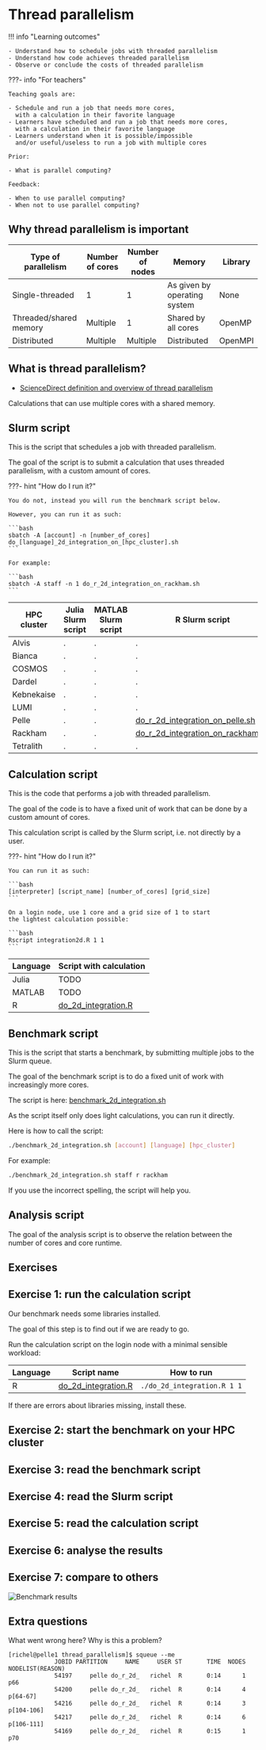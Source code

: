 # Thread parallelism


!!! info "Learning outcomes"

    - Understand how to schedule jobs with threaded parallelism
    - Understand how code achieves threaded parallelism
    - Observe or conclude the costs of threaded parallelism

???- info "For teachers"

    Teaching goals are:

    - Schedule and run a job that needs more cores,
      with a calculation in their favorite language
    - Learners have scheduled and run a job that needs more cores,
      with a calculation in their favorite language
    - Learners understand when it is possible/impossible
      and/or useful/useless to run a job with multiple cores

    Prior:

    - What is parallel computing?

    Feedback:

    - When to use parallel computing?
    - When not to use parallel computing?

## Why thread parallelism is important

<!-- markdownlint-disable MD013 --><!-- Tables cannot be split up over lines, hence will break 80 characters per line -->

Type of parallelism   |Number of cores|Number of nodes|Memory                      |Library
----------------------|---------------|---------------|----------------------------|-------
Single-threaded       |1              |1              |As given by operating system|None
Threaded/shared memory|Multiple       |1              |Shared by all cores         |OpenMP
Distributed           |Multiple       |Multiple       |Distributed                 |OpenMPI

<!-- markdownlint-enable MD013 -->

## What is thread parallelism?

- [ScienceDirect definition and overview of thread parallelism](https://www.sciencedirect.com/topics/computer-science/thread-parallelism)

Calculations that can use multiple
cores with a shared memory.

## Slurm script

This is the script that schedules a job with threaded parallelism.

The goal of the script is to
submit a calculation that uses threaded parallelism,
with a custom amount of cores.

???- hint "How do I run it?"

    You do not, instead you will run the benchmark script below.

    However, you can run it as such:

    ```bash
    sbatch -A [account] -n [number_of_cores] do_[language]_2d_integration_on_[hpc_cluster].sh
    ```

    For example:

    ```bash
    sbatch -A staff -n 1 do_r_2d_integration_on_rackham.sh
    ```

<!-- markdownlint-disable MD013 --><!-- Tables cannot be split up over lines, hence will break 80 characters per line -->

HPC cluster|Julia Slurm script                                  |MATLAB Slurm script                                 |R Slurm script
-----------|----------------------------------------------------|----------------------------------------------------|----------------------------------------------------
Alvis      |.                                                   |.                                                   |.
Bianca     |.                                                   |.                                                   |.
COSMOS     |.                                                   |.                                                   |.
Dardel     |.                                                   |.                                                   |.
Kebnekaise |.                                                   |.                                                   |.
LUMI       |.                                                   |.                                                   |.
Pelle      |.                                                   |.                                                   |[do_r_2d_integration_on_pelle.sh](do_r_2d_integration_on_pelle.sh)
Rackham    |.                                                   |.                                                   |[do_r_2d_integration_on_rackham.sh](do_r_2d_integration_on_rackham.sh)
Tetralith  |.                                                   |.                                                   |.

<!-- markdownlint-enable MD013 -->

## Calculation script

This is the code that performs a job with threaded parallelism.

The goal of the code is to have a fixed unit of work that
can be done by a custom amount of cores.

This calculation script is called by the Slurm script,
i.e. not directly by a user.

???- hint "How do I run it?"

    You can run it as such:

    ```bash
    [interpreter] [script_name] [number_of_cores] [grid_size]
    ```

    On a login node, use 1 core and a grid size of 1 to start
    the lightest calculation possible:

    ```bash
    Rscript integration2d.R 1 1
    ```

Language|Script with calculation
--------|------------------------------------------
Julia   |TODO
MATLAB  |TODO
R       |[do_2d_integration.R](do_2d_integration.R)

## Benchmark script

This is the script that starts a benchmark,
by submitting multiple jobs to the Slurm queue.

The goal of the benchmark script is to
do a fixed unit of work
with increasingly more cores.

The script is here: [benchmark_2d_integration.sh](benchmark_2d_integration.sh)

As the script itself only does light calculations,
you can run it directly.

Here is how to call the script:

```bash
./benchmark_2d_integration.sh [account] [language] [hpc_cluster]
```

For example:

```bash
./benchmark_2d_integration.sh staff r rackham
```

If you use the incorrect spelling, the script will help you.

## Analysis script

The goal of the analysis script is to
observe the relation between
the number of cores and core runtime.

## Exercises

## Exercise 1: run the calculation script

Our benchmark needs some libraries installed.

The goal of this step is to find out if we are ready to go.

Run the calculation script on the login node with a minimal sensible workload:

Language|Script name                               |How to run
--------|------------------------------------------|---------------------------
R       |[do_2d_integration.R](do_2d_integration.R)|`./do_2d_integration.R 1 1`

If there are errors about libraries missing, install these.

## Exercise 2: start the benchmark on your HPC cluster

## Exercise 3: read the benchmark script



## Exercise 4: read the Slurm script

## Exercise 5: read the calculation script

## Exercise 6: analyse the results

## Exercise 7: compare to others

![Benchmark results](benchmark_results.png)



## Extra questions

What went wrong here? Why is this a problem?

```console
[richel@pelle1 thread_parallelism]$ squeue --me
             JOBID PARTITION     NAME     USER ST       TIME  NODES NODELIST(REASON)
             54197     pelle do_r_2d_   richel  R       0:14      1 p66
             54200     pelle do_r_2d_   richel  R       0:14      4 p[64-67]
             54216     pelle do_r_2d_   richel  R       0:14      3 p[104-106]
             54217     pelle do_r_2d_   richel  R       0:14      6 p[106-111]
             54169     pelle do_r_2d_   richel  R       0:15      1 p70
```

<!-- markdownlint-disable -->

<!-- old stuff below 

.. questions::

   - What is parallel programming?
   - Why do we need it?
   - When can I use it?

.. objectives::

   - Learn basic concepts in parallel programming
   - Gain knowledge on the tools for parallel programming in different languages
   - Get familiar with the tools to monitor the usage of resources

What is parallel programming?
-----------------------------

There is no "free lunch" when trying to use features (computing/memory resources) in
modern architectures. If you want your code to be aware of those features, you will
need to either add them explicitly (by coding them yourself) or implicitly (by using
libraries that were coded by others).

In your local machine, you may have some number of cores available and some memory
attached to them which can be exploited by using a parallel program. There can be
some limited resources for running your data-production simulations as you may use
your local machine for other purposes such as writing a manuscript, making a presentation,
etc. One alternative to your local machine can be a High Performance Computing (HPC)
cluster another could be a cloud service. A common layout for the resources in an
HPC cluster is a shown in the figure below.

.. figure:: ../../img/workflow-hpc.png
   :width: 550
   :align: center

   High Performance Computing (HPC) cluster.

Although a serial application can run in such a cluster, it would not gain much of the
HPC resources. If fact, one can underuse the cluster if one allocates more resources than
what the simulation requires.

.. figure:: ../../img/laundry-machines.svg
   :width: 200
   :align: center

   Under-using a cluster.

.. warning::

   - Check if the resources that you allocated are being used properly.
   - Monitor the usage of hardware resources with tools offered at your HPC center, for instance
     `job-usage at HPC2N <https://hpc2n.github.io/intro-course/software/#best__practices>`_.
   - Here there are some examples (of many) of what you will need to pay attention when porting
     a parallel code from your laptop (or another HPC center) to our clusters:

   .. tabs::

      .. tab:: HPC2N

         We have a tool to monitor the usage of resources called:
         `job-usage at HPC2N <https://hpc2n.github.io/intro-course/software/#best__practices>`_.

      .. tab:: UPPMAX

         If you are in a interactive node session the ``top`` command will give you information
         of the resources usage.

Common parallel programming paradigms
-------------------------------------

Now the question is how to take advantage of modern architectures which consist of many-cores,
interconnected through networks, and that have different types of memory available?
Python, Julia, Matlab, and R languages have different tools and libraries that can help you
to get more from your local machine or HPC cluster resources.

Threaded programming
''''''''''''''''''''

To take advantage of the shared memory of the cores, **threaded** mechanisms can be used.
Low-level programming languages, such as Fortran/C/C++, use OpenMP as the standard
application programming interface (API) to parallelize programs by using a threaded mechanism.
Here, all threads have access to the same data and can do computations simultaneously.
From this  we infer that without doing any modification to our code
we can get the benefits from parallel computing by turning-on/off external libraries,
by setting environment variables such as ``OMP_NUM_THREADS``.

Higher-level languages have their own mechanisms to generate threads and this can be
confusing especially if the code is using external libraries, linear algebra for instance
(LAPACK, BLAS, ...). These libraries have their own threads (OpenMP for example) and
the code you are writing (R, Julia, Python, or Matlab) can also have some internal threded mechanism.

.. warning::

   - Check if the libraries/packages that you are using have a threaded mechanism.
   - Monitor the usage of hardware resources with tools offered at your HPC center, for instance
     `job-usage at HPC2N <https://hpc2n.github.io/intro-course/software/#best__practices>`_.
   - Here there are some examples (of many) of what you will need to pay attention when porting
     a parallel code from your laptop (or another HPC center) to our clusters:

   .. tabs::

      .. tab:: Julia

         For some linear algebra operations Julia supports threads (set with the ``OMP_NUM_THREADS`` variable).
         If your code contains calls to these operations in a loop that is already parallelized by *n* processes,
         and you allocate *n* cores for this job, this job will exceed the allocated resources unless the
         number of threads is explicitly set to 1. Notice that Julia also has its own threaded mechanism.

      .. tab:: R

         Creating a cluster with *n* cores (makeCluster) and start traing a ML model with flags such as
         ``allowParallel`` set to ``TRUE`` or ``num.threads`` set to a value such as the total number of requested
         cores is exceeded.

      .. tab:: Matlab

         Using a **CPLEX** solver inside a ``parfor`` loop: These solvers work in a *opportunistic* manner meaning that
         they will try to use all the resources available in the machine. If you request *n* cores for ``parfor`` in
         your batch job, these cores will be used by the solver. Theoretically, you will be using *nxn* cores although
         only *n* were requested. One way to solve this issue is by setting the number of threads
         ``cplex.Param.threads.Cur`` to 1.

A common issue with shared memory programming is *data racing* which happens when
different threads write on the same memory address.

.. admonition:: Language-specific nuances for threaded programming
   :class: dropdown

   .. tabs::

      .. tab:: Julia

         The mechanism here is called `Julia threads` which is performant and can be activated by
         executing a script as follows ``julia --threads X script.jl``, where *X* is the number of
         threads. Code modifications are required to support the threads.

      .. tab:: R

         R doesn't have a threaded mechanism as the other languages discussed in this course. Some
         functions provided by certain packages (parallel, doParallel, etc.), for instance, *foreach*,
         offer parallel features but memory is not shared across the workers. This could lead to
         `data replication <https://hpc2n.github.io/intro-course/software/#recommendations>`_.

      .. tab:: Matlab

         Starting from version 2020a, Matlab offers the `ThreadPool <https://se.mathworks.com/help/parallel-computing/parallel.threadpool.html>`_
         functionality that can leverage the power of threads sharing a common memory. This could
         potentially lead to a faster code compared to other schemes (Distributed discussed below)
         but notice that the code is not expected to support multi-node simulations.

Distributed programming
'''''''''''''''''''''''

Although threaded programming is convenient because one can achieve considerable initial speedups
with little code modifications, this approach does not scale for more than hundreds of
cores. Scalability can be achieved with distributed programming. Here, there is not
a common shared memory but the individual `processes` (notice the different terminology
with `threads` in shared memory) have their own memory space. Then, if a process requires
data from or should transfer data to another process, it can do that by using `send` and
`receive` to transfer messages. A standard API for distributed computing is the Message
Passing Interface (MPI). In general, MPI requires refactoring of your code.

.. admonition:: Language-specific nuances for distributed programming
   :class: dropdown

   .. tabs::

      .. tab:: Julia

         The mechanism here is called `Julia processes` which  can be activated by executing a script as follows
         ``julia -p X script.jl``, where *X* is the number of processes. Code modifications are required to support the
         workers. Julia also supports MPI through the package ``MPI.jl``.

      .. tab:: R

         R doesn't have a multiprocessing mechanism as the other languages discussed in this course. Some
         functions provided by certain packages (parallel, doParallel, etc.), for instance, *foreach*,
         offer parallel features. The processes generated by these functions have their own workspace which
         could lead to `data replication <https://hpc2n.github.io/intro-course/software/#recommendations>`_.
         MPI is supported in R through the ``Rmpi`` package.

      .. tab:: Matlab

         In Matlab one can use the ``parpool('my-cluster',X)`` where *X* is the number of workers.  The total number of processes spawned will always be *X+1* where the extra process handles the overhead for the rest. See the
         `documentation for parpool <https://se.mathworks.com/help/parallel-computing/parpool.html>`_ from MatWorks.
         Matlab doesn't support MPI function calls in Matlab code, it could be used indirectly through
         `mex <https://se.mathworks.com/help/matlab/ref/mex.html>`_ functions though.

Big data
''''''''

Sometimes the workflow you are targeting doesn't require extensive computations but mainly dealing with
big pieces of data. An example can be, reading a column-structured file and doing some transformation per-column.
Fortunately, all languages covered in this course have already several tools to deal with big data.
We list some of these tools in what follows but notice that other tools doing similar jobs can be
available for each language.

.. admonition:: Language-specific tools for big data
   :class: dropdown

   .. tabs::

      .. tab:: Julia

         **Dagger**

         According to the developers of this framework, `Dagger <https://juliaparallel.org/Dagger.jl/dev/>`_
         is heavily inspired on Dask. It support distributed arrays so that they could fit the memory and
         also the possibility of parallelizing the computations on these arrays.

      .. tab:: R

         `Arrow <https://arrow.apache.org/docs/r/index.html>`_ (previously *disk.frame*) can deal with
         big arrays. Other tools include `data.table <https://cran.r-project.org/web/packages/data.table/vignettes/datatable-intro.html>`_
         and `bigmemory <https://cran.r-project.org/web/packages/bigmemory/index.html>`_.

      .. tab:: Matlab

         In Matlab `Tall Arrays <https://se.mathworks.com/help/matlab/tall-arrays.html>`_ and
         `Distributed Arrays <https://se.mathworks.com/help/parallel-computing/distributed-arrays.html>`_
         will assist you when dealing with large arrays.

-------------------

.. demo::
   :class: dropdown

   The idea is to parallelize a simple *for loop* (language-agnostic):

   .. code-block:: sh

      for i start at 1 end at 4
         wait 1 second
      end the for loop

   The waiting step is used to simulate a task without writing too much code. In this way,
   one can realize how faster the loop can be executed when threads are added:

   .. figure:: ../../img/parallel-loop.png
      :width: 200
      :align: center

   .. tabs::

      .. tab:: Julia

         In the following example ``sleep-threads.jl`` the `sleep()` function is called `n` times
         first in serial mode and then by using `n` threads. The *BenchmarkTools* package
         help us to time the code (as this package is not in the base Julia installation you will need
         to install it).

         .. code-block:: julia

            using BenchmarkTools
            using .Threads

            n = 4   # number of iterations

            function sleep_serial(n)   #Serial version
                for i in 1:n
                    sleep(1)
                end
            end

            @btime sleep_serial(n) evals=1 samples=1

            function sleep_threaded(n) #Parallel version
                @threads for i = 1:n
                    sleep(1)
                end
            end

            @btime sleep_threaded(n) evals=1 samples=1

         First load the Julia module ``ml Julia/1.8.5-linux-x86_64`` and then run the script
         with the command  ``srun -A "your-project" -n 1 -c 4 -t 00:05:00 julia --threads 4 sleep-threads.jl``
         to use 4 Julia threads.

         We can also use the *Distributed* package that allows the scaling of simulations beyond
         a single node (call the script ``sleep-distributed.jl``):

         .. code-block:: julia

            using BenchmarkTools
            using Distributed

            n = 4   # number of iterations

            function sleep_parallel(n)
               @sync @distributed for i in 1:n
                    sleep(1)
                end
            end

            @btime sleep_parallel(n) evals=1 samples=1

         Run the script with the command  ``srun -A "your-project" -n 1 -c 4 -t 00:05:00 julia -p 4 sleep-distributed.jl``
         to use 4 Julia processes.

      .. tab:: R

         In the following example ``sleep.R`` the `Sys.sleep()` function is called `n` times
         first in serial mode and then by using `n` processes. Start by loading the
         modules ``ml GCC/12.2.0  OpenMPI/4.1.4 R/4.2.2``

         .. code-block:: r

            library(doParallel)

            # number of iterations = number of processes
            n <- 4

            sleep_serial <- function(n) {
              for (i in 1:n) {
                  Sys.sleep(1)
              }
            }

            serial_time <- system.time(   sleep_serial(n)   )[3]
            serial_time

            sleep_parallel <- function(n) {
              r <- foreach(i=1:n) %dopar% Sys.sleep(1)
            }

            cl <- makeCluster(n)
            registerDoParallel(cl)
            parallel_time <- system.time(    sleep_parallel(n)   )[3]
            stopCluster(cl)
            parallel_time

         Run the script with the command  ``srun -A "your-project" -n 1 -c 4 -t 00:05:00 Rscript --no-save --no-restore sleep.R``.

      .. tab:: Matlab

         In Matlab one can use the function `pause()` to wait for some number of secods.
         The Matlab module we tested can be loaded as ``ml MATLAB/2023a.Update4``.

         .. code-block:: matlab

            % Get a handler for the cluster
            c=parcluster('kebnekaise');

            n = 4;  % Number of iterations

            % Run the job with 1 worker and submit the job to the batch queue
            j = c.batch(@sleep_serial, 1, {4}, 'pool', 1);
            % Wait till the job has finished
            j.wait;
            % Fetch the result after the job has finished
            t = j.fetchOutputs{:};
            fprintf('Time taken for serial version: %.2f seconds\n', t);

            % Run the job with 4 worker and submit the job to the batch queue
            j = c.batch(@sleep_parallel, 1, {4}, 'pool', 4);
            % Wait till the job has finished
            j.wait;
            % Fetch the result after the job has finished
            t = j.fetchOutputs{:};
            fprintf('Time taken for parallel version: %.2f seconds\n', t);

            % Serial version
            function t_serial = sleep_serial(n)
            % Start timming
            tic;
               for i = 1:n
                  pause(1);
               end
            t_serial = toc;  % stop timing
            end

            % Parallel version
            function t_parallel = sleep_parallel(n)
            % Start timing
            tic;
               parfor i = 1:n
                  pause(1);
               end
            t_parallel = toc; % stop timing
            end

         You can run this code directly in the Matlab GUI.

-------------------

Exercises
---------

.. challenge:: Running a parallel code efficiently
   :class: dropdown

   In this exercise we will run a parallelized code that performs a 2D integration:

      .. math::
          \int^{\pi}_{0}\int^{\pi}_{0}\sin(x+y)dxdy = 0

   One way to perform the integration is by creating a grid in the ``x`` and ``y`` directions.
   More specifically, one divides the integration range in both directions into ``n`` bins.

   .. tabs::

      .. tab:: Julia

            Here is a parallel code using the ``Distributed`` package in Julia (call it
            ``integration2d_distributed.jl``):

            .. admonition:: integration2d_distributed.jl
               :class: dropdown

               .. code-block:: julia

                   using Distributed
                   using SharedArrays
                   using LinearAlgebra
                   using Printf
                   using Dates

                   # Add worker processes (replace with actual number of cores you want to use)
                   nworkers = *FIXME*
                   addprocs(nworkers)

                   # Grid size
                   n = 20000
                   # Number of processes
                   numprocesses = nworkers
                   # Shared array to store partial sums for each process
                   partial_integrals = SharedVector{Float64}(numprocesses)

                   # Function for 2D integration using multiprocessing
                   # the decorator @everywher instruct Julia to transfer this function to all workers
                   @everywhere function integration2d_multiprocessing(n, numprocesses, processindex, partial_integrals)
                       # Interval size (same for X and Y)
                       h = π / n
                       # Cumulative variable
                       mysum = 0.0
                       # Workload for each process
                       workload = div(n, numprocesses)

                       # Define the range of work for each process according to index
                       begin_index = workload * (processindex - 1) + 1
                       end_index = workload * processindex

                       # Regular integration in the X axis
                       for i in begin_index:end_index
                           x = h * (i - 0.5)
                           # Regular integration in the Y axis
                           for j in 1:n
                               y = h * (j - 0.5)
                               mysum += sin(x + y)
                           end
                       end

                       # Store the result in the shared array
                       partial_integrals[processindex] = h^2 * mysum
                   end

                   # function for main
                   function main()
                       # Start the timer
                       starttime = now()

                       # Distribute tasks to processes
                       @sync for i in 1:numprocesses
                           @spawnat i integration2d_multiprocessing(n, numprocesses, i, partial_integrals)
                       end

                       # Calculate the total integral by summing over partial integrals
                       integral = sum(partial_integrals)

                       # end timing
                       endtime = now()

                       # Output results
                       println("Integral value is $(integral), Error is $(abs(integral - 0.0))")
                       println("Time spent: $(Dates.value(endtime - starttime) / 1000) sec")
                   end

                   # Run the main function
                   main()

            Run the code with the following batch script.

            .. admonition:: job.sh
               :class: dropdown

               .. tabs::

                  .. tab:: UPPMAX

                     .. code-block:: bash

                             #!/bin/bash -l
                             #SBATCH -A naiss202X-XY-XYZ  # your project_ID
                             #SBATCH -J job-serial        # name of the job
                             #SBATCH -n *FIXME*           # nr. tasks/coresw
                             #SBATCH --time=00:20:00      # requested time
                             #SBATCH --error=job.%J.err   # error file
                             #SBATCH --output=job.%J.out  # output file

                             ml julia/1.8.5

                             julia integration2d_distributed.jl

                  .. tab:: HPC2N

                     .. code-block:: bash

                             #!/bin/bash
                             #SBATCH -A hpc2n202x-xyz     # your project_ID
                             #SBATCH -J job-serial        # name of the job
                             #SBATCH -n *FIXME*           # nr. tasks
                             #SBATCH --time=00:20:00      # requested time
                             #SBATCH --error=job.%J.err   # error file
                             #SBATCH --output=job.%J.out  # output file

                             ml purge  > /dev/null 2>&1
                             ml Julia/1.9.3-linux-x86_64

                             julia integration2d_distributed.jl

                  .. tab:: LUNARC

                       .. code-block:: sh

                           #!/bin/bash
                           #SBATCH -A lu202X-XX-XX      # your project_ID
                           #SBATCH -J job-serial        # name of the job
                           #SBATCH -n *FIXME*           # nr. tasks
                           #SBATCH --time=00:20:00      # requested time
                           #SBATCH --error=job.%J.err   # error file
                           #SBATCH --output=job.%J.out  # output file
                           # reservation (optional)
                           #SBATCH --reservation=RPJM-course*FIXME*

                           ml purge  > /dev/null 2>&1
                           ml Julia/1.9.3-linux-x86_64

                           julia integration2d_distributed.jl

                  .. tab:: PDC

                     .. code-block:: bash

                           #!/bin/bash
                           #SBATCH -A naiss202t-uv-wxyz # your project_ID
                           #SBATCH -J job               # name of the job
                           #SBATCH  -p shared           # name of the queue
                           #SBATCH --ntasks=*FIXME*     # nr. of tasks
                           #SBATCH --cpus-per-task=1    # nr. of cores per-task
                           #SBATCH --time=00:03:00      # requested time
                           #SBATCH --error=job.%J.err   # error file
                           #SBATCH --output=job.%J.out  # output file

                           # Load dependencies and Julia version
                           ml PDC/23.12 julia/1.10.2-cpeGNU-23.12

                           julia integration2d_distributed.jl

                  .. tab:: NSC

                     .. code-block:: bash

                           #!/bin/bash
                           #SBATCH -A naiss202t-uv-xyz  # your project_ID
                           #SBATCH -J job-serial        # name of the job
                           #SBATCH -n *FIXME*           # nr. tasks
                           #SBATCH --time=00:20:00      # requested time
                           #SBATCH --error=job.%J.err   # error file
                           #SBATCH --output=job.%J.out  # output file

                           # Load any modules you need, here for Julia
                           ml julia/1.9.4-bdist

                           julia integration2d_distributed.jl

            Try different number of cores for this batch script (*FIXME* string) using the sequence:
            1,2,4,8,12, and 14. Note: this number should match the number of processes
            (also a *FIXME* string) in the Julia script. Collect the timings that are
            printed out in the **job.*.out**. According to these execution times what would be
            the number of cores that gives the optimal (fastest) simulation?

            Challenge: Increase the grid size (``n``) to 100000 and submit the batch job with 4 workers (in the
            Julia script) and request 5 cores in the batch script. Monitor the usage of resources
            with tools available at your center, for instance ``top`` (UPPMAX) or
            ``job-usage`` (HPC2N).

      .. tab:: R

            Here is a parallel code using the ``parallel`` and ``doParallel`` packages in R (call it
            ``integration2d.R``). Note: check if those packages are already installed for the required
            R version, otherwise install them with ``install.packages()``. The recommended R version
            for this exercise is ``ml GCC/12.2.0 OpenMPI/4.1.4 R/4.2.2`` (HPC2N).

            .. admonition:: integration2d.R
               :class: dropdown

               .. code-block:: R

                   library(parallel)
                   library(doParallel)

                   # nr. of workers/cores that will solve the tasks
                   nworkers <- *FIXME*

                   # grid size
                   n <- 840

                   # Function for 2D integration (non-optimal implementation)
                   integration2d <- function(n, numprocesses, processindex) {
                     # Interval size (same for X and Y)
                     h <- pi / n
                     # Cumulative variable
                     mysum <- 0.0
                     # Workload for each process
                     workload <- floor(n / numprocesses)

                     # Define the range of work for each process according to index
                     begin_index <- workload * (processindex - 1) + 1
                     end_index <- workload * processindex

                     # Regular integration in the X axis
                     for (i in begin_index:end_index) {
                       x <- h * (i - 0.5)
                       # Regular integration in the Y axis
                       for (j in 1:n) {
                         y <- h * (j - 0.5)
                         mysum <- mysum + sin(x + y)
                       }
                     }
                     # Return the result
                     return(h^2 * mysum)
                   }

                   # Set up the cluster for doParallel
                   cl <- makeCluster(nworkers)
                   registerDoParallel(cl)

                       # Start the timer
                       starttime <- Sys.time()

                       # Distribute tasks to processes and combine the outputs into the results list
                       results <- foreach(i = 1:nworkers, .combine = c) %dopar% { integration2d(n, nworkers, i) }

                       # Calculate the total integral by summing over partial integrals
                       integral <- sum(results)

                       # End the timing
                       endtime <- Sys.time()

                       # Print out the result
                       print(paste("Integral value is", integral, "Error is", abs(integral - 0.0)))
                       print(paste("Time spent:", difftime(endtime, starttime, units = "secs"), "seconds"))

                   # Stop the cluster after computation
                   stopCluster(cl)

            Run the code with the following batch script.

            .. admonition:: job.sh
               :class: dropdown

               .. tabs::

                  .. tab:: UPPMAX

                     .. code-block:: bash

                             #!/bin/bash -l
                             #SBATCH -A naiss202u-wv-xyz  # your project_ID
                             #SBATCH -J job-serial        # name of the job
                             #SBATCH -n *FIXME*           # nr. tasks/coresw
                             #SBATCH --time=00:20:00      # requested time
                             #SBATCH --error=job.%J.err   # error file
                             #SBATCH --output=job.%J.out  # output file

                             ml R_packages/4.1.1

                             Rscript --no-save --no-restore integration2d.R

                  .. tab:: HPC2N

                     .. code-block:: bash

                             #!/bin/bash
                             #SBATCH -A hpc2n202w-xyz     # your project_ID
                             #SBATCH -J job-serial        # name of the job
                             #SBATCH -n *FIXME*           # nr. tasks
                             #SBATCH --time=00:20:00      # requested time
                             #SBATCH --error=job.%J.err   # error file
                             #SBATCH --output=job.%J.out  # output file

                             ml purge > /dev/null 2>&1
                             ml GCC/12.2.0  OpenMPI/4.1.4 R/4.2.2
                             Rscript --no-save --no-restore integration2d.R

                  .. tab:: LUNARC

                       .. code-block:: sh

                            #!/bin/bash
                            #SBATCH -A lu202u-wy-yz      # your project_ID
                            #SBATCH -J job-serial        # name of the job
                            #SBATCH -n *FIXME*           # nr. tasks
                            #SBATCH --time=00:20:00      # requested time
                            #SBATCH --error=job.%J.err   # error file
                            #SBATCH --output=job.%J.out  # output file
			                   #SBATCH --reservation=RPJM-course*FIXME* # reservation (optional)

                            ml purge > /dev/null 2>&1
                            ml GCC/11.3.0  OpenMPI/4.1.4  R/4.2.1
                            Rscript --no-save --no-restore integration2d.R

                  .. tab:: PDC

                     .. code-block:: bash

                           #!/bin/bash
                           #SBATCH -A naiss202t-uv-wxyz # your project_ID
                           #SBATCH -J job               # name of the job
                           #SBATCH  -p shared           # name of the queue
                           #SBATCH --ntasks=*FIXME*     # nr. of tasks
                           #SBATCH --cpus-per-task=1    # nr. of cores per-task
                           #SBATCH --time=00:03:00      # requested time
                           #SBATCH --error=job.%J.err   # error file
                           #SBATCH --output=job.%J.out  # output file

                           # Load dependencies and R version
                           ml ...

                           Rscript --no-save --no-restore integration2d.R

                  .. tab:: NSC

                     .. code-block:: bash

                           #!/bin/bash
                           #SBATCH -A naiss202t-uv-xyz  # your project_ID
                           #SBATCH -J job-serial        # name of the job
                           #SBATCH -n *FIXME*           # nr. tasks
                           #SBATCH --time=00:20:00      # requested time
                           #SBATCH --error=job.%J.err   # error file
                           #SBATCH --output=job.%J.out  # output file

                           # Load any modules you need, here for R
                           ml R/4.4.0-hpc1-gcc-11.3.0-bare

                           Rscript --no-save --no-restore integration2d.R

            Try different number of cores for this batch script (*FIXME* string) using the sequence:
            1,2,4,8,12, and 14. Note: this number should match the number of processes
            (also a *FIXME* string) in the R script. Collect the timings that are
            printed out in the **job.*.out**. According to these execution times what would be
            the number of cores that gives the optimal (fastest) simulation?

            Challenge: Increase the grid size (``n``) to 10000 and submit the batch job with 4 workers (in the
            R script) and request 5 cores in the batch script. Monitor the usage of resources
            with tools available at your center, for instance ``top`` (UPPMAX) or
            ``job-usage`` (HPC2N).

      .. tab:: Matlab

            Here is a parallel code using the ``parfor`` tool from Matlab (call it
            ``integration2d.m``).

            .. admonition:: integration2d.m
               :class: dropdown

               .. code-block:: matlab

                   % Number of workers/processes
                   num_workers = *FIXME*;

                   % Use parallel pool with 'parfor'
                   parpool('profile-name',num_workers);  % Start parallel pool with num_workers workers

                   % Grid size
                   n = 6720;

                   % bin size
                   h = pi / n;

                   tic;  % Start timer
                   % Shared variable to collect partial sums
                   partial_integrals = 0.0;

                   % In Matlab one can use parfor to parallelize loops
                   parfor i = 1:n
                       partial_integrals = partial_integrals + integration2d_partial(n,i);
                   end

                   % Compute the integrals by multilpying by the bin size
                   integral = partial_integrals * h^2;
                   elapsedTime = toc;  % Stop timer

                   fprintf("Integral value is %e\n", integral);
                   fprintf("Error is %e\n", abs(integral - 0.0));
                   fprintf("Time spent: %.2f sec\n", elapsedTime);

                   % Clean up the parallel pool
                   delete(gcp('nocreate'));

                   % Function for the 2D integration only computes a single bin
                   function mysum = integration2d_partial(n,i)
                       % bin size
                       h = pi / n;
                       % Partial summation
                       mysum = 0.0;
                           % A single bin is computed
                           x = h * (i - 0.5);
                           % Regular integration in the Y axis
                           for j = 1:n
                               y = h * (j - 0.5);
                               mysum = mysum + sin(x + y);
                           end
                   end

            You can run directly this script from the Matlab GUI.
            Try different number of cores for this batch script (*FIXME* string) using the sequence:
            1,2,4,8,12, and 14. Collect the timings that are printed out in the Matlab command window.
            According to these execution times what would be
            the number of cores that gives the optimal (fastest) simulation?

            Challenge: Increase the grid size (``n``) to 100000 and submit the batch job with 4 workers.
            Monitor the usage of resources with tools available at your center, for instance ``top`` (UPPMAX),
            ``job-usage`` (HPC2N), or if you're working in the GUI (e.g. on LUNARC), you can click ``Parallel``
            and then ``Monitor Jobs``. For ``job-usage``, you can see the job ID if you type ``squeue --me`` on a terminal on Kebnekaise.

.. challenge:: Parallelizing a *for loop* workflow (Advanced)
   :class: dropdown

   Create a Data Frame containing two features, one called **ID** which has integer values
   from 1 to 10000, and the other called **Value** that contains 10000 integers starting from 3
   and goes in steps of 2 (3, 5, 7, ...). The following codes contain parallelized workflows
   whose goal is to compute the average of the whole feature **Value** using some number of
   workers. Substitute the **FIXME** strings in the following codes to perform the tasks given
   in the comments.

   *The main idea for all languages is to divide the workload across all workers*.
   You can run the codes as suggested for each language.

   .. tabs::

      .. tab:: Julia

         - First, be sure you have ``DataFrames`` installed as JuliaPackage.
         - If not, follow the steps below. You can install it in your ordinaty user space (not an environment)

         - Open a Julia session

         .. code-block::

            julia> using DataFrames

         - Let it be installed when asking
         - When done and working, exit().

         - Here is an exercise to fix some code snippets. Call the script ``script-df.jl``.
         - Watch out for ``*FIXME*`` and replace with suitable functions
         - The functions ``nthreads()`` (number of available threads), and ``threadid()``
           (the thread identification number) will be useful in this task.

         .. code-block:: julia

                using DataFrames
                using Base.Threads

                # Create a data frame with two sets of values ID and Value
                data_df = DataFrame(ID = 1:10000, Value = range(3, step=2, length=10000))

                # Define a function to compute the sum in parallel
                function parallel_sum(data)
                    # Initialize an array to store thread-local sums
                    local_sums = zeros(eltype(data), *FIXME*)
                    # Iterate through each value in the 'Value' column in parallel
                    @threads for i =1:length(data)
                        # Add the value to the thread-local sum
                        local_sums[*FIXME*] += data[i]
                    end
                    # Combine the local sums to obtain the total sum
                    total_sum_parallel = sum(local_sums)
                    return total_sum_parallel
                end

                # Compute the sum in parallel
                total_sum_parallel = parallel_sum(data_df.Value)

                # Compute the mean
                mean_value_parallel = *FIXME* / length(data_df.Value)

                # Print the mean value
                println(mean_value_parallel)

         Run this job with the following batch script, defining that we want to use 4 threads:

         .. tabs::

            .. tab:: UPPMAX

               .. code-block:: bash

                       #!/bin/bash -l
                       #SBATCH -A naiss202t-uw-xyz  # your project_ID
                       #SBATCH -J job-parallel      # name of the job
                       #SBATCH -n 4                 # nr. tasks/coresw
                       #SBATCH --time=00:20:00      # requested time
                       #SBATCH --error=job.%J.err   # error file
                       #SBATCH --output=job.%J.out  # output file

                       ml julia/1.8.5

                       julia --threads 4 script-df.jl  # X number of threads

            .. tab:: HPC2N

               .. code-block:: bash

                        #!/bin/bash
                        #SBATCH -A hpc2n202w-xyz     # your project_ID
                        #SBATCH -J job-parallel      # name of the job
                        #SBATCH -n 4                 # nr. tasks
                        #SBATCH --time=00:20:00      # requested time
                        #SBATCH --error=job.%J.err   # error file
                        #SBATCH --output=job.%J.out  # output file

                        ml purge  > /dev/null 2>&1
                        ml Julia/1.8.5-linux-x86_64

                        julia --threads 4 script-df.jl  # X number of threads

            .. tab:: LUNARC

                 .. code-block:: sh

                       #!/bin/bash
                       #SBATCH -A lu202u-w-yz      # your project_ID
                       #SBATCH -J job-parallel      # name of the job
                       #SBATCH -n 4	            # nr. tasks
                       #SBATCH --time=00:20:00      # requested time
                       #SBATCH --error=job.%J.err   # error file
                       #SBATCH --output=job.%J.out  # output file
		                 #SBATCH --reservation=RPJM-course*FIXME* # reservation (optional)

                       ml purge
                       ml Julia/1.9.3-linux-x86_64

                       julia --threads 4 script-df.jl  # X number of threads

            .. tab:: PDC

               .. code-block:: bash

                     #!/bin/bash
                     #SBATCH -A naiss202t-uw-xyz  # your project_ID
                     #SBATCH -J job-parallel      # name of the job
                     #SBATCH  -p shared           # name of the queue
                     #SBATCH  --ntasks=4          # nr. of tasks
                     #SBATCH --cpus-per-task=1    # nr. of cores per-task
                     #SBATCH --time=00:03:00      # requested time
                     #SBATCH --error=job.%J.err   # error file
                     #SBATCH --output=job.%J.out  # output file

                     # Load dependencies and Julia version
                     ml PDC/23.12 julia/1.10.2-cpeGNU-23.12

                     julia --threads 4 script-df.jl  # X number of threads

            .. tab:: NSC

               .. code-block:: bash

                     #!/bin/bash
                     #SBATCH -A naiss202t-uv-xyz  # your project_ID
                     #SBATCH -J job-serial        # name of the job
                     #SBATCH -n *FIXME*           # nr. tasks
                     #SBATCH --time=00:20:00      # requested time
                     #SBATCH --error=job.%J.err   # error file
                     #SBATCH --output=job.%J.out  # output file

                     # Load any modules you need, here for Julia
                     ml julia/1.9.4-bdist

                     julia --threads 4 script-df.jl  # X number of threads

      .. tab:: R

         - Call the script ``script-df.R``.

         .. code-block:: r

                library(doParallel)
                library(foreach)

                # Create a data frame with two sets called ID and Value
                data_df <- data.frame(
                ID <- seq(1,10000), Value <- seq(from=3,by=2,length.out=10000)
                )

                # Create 4 subsets
                num_subsets <- *FIXME*

                # Create a cluster with 4 workers
                cl <- makeCluster(*FIXME*)

                # Register the cluster for parallel processing
                registerDoParallel(cl)

                # Function to process a subset of the whole data
                process_subset <- function(subset) {
                # Perform some computation on the subset
                subset_sum <- sum(*FIXME*)
                return(data.frame(SubsetSum = subset_sum))
                }

                # Use foreach with dopar to process subsets in parallel
                result <- foreach(i = 1:*FIXME*, .combine = rbind) %dopar% {
                # Determine the indices for the subset
                subset_indices <- seq(from = *FIXME*,
                                        to = *FIXME*)

                # Create the subset
                subset_data <- data_df[*FIXME*, , drop = FALSE]

                # Process the subset
                subset_result <- process_subset(*FIXME*)

                return(subset_result)
                }

                # Stop the cluster when done
                stopCluster(cl)

                # Print the results
                print(sum(*FIXME*)/*FIXME*)

         Run the code with the following batch script:

         .. tabs::

            .. tab:: UPPMAX

               .. code-block:: bash

                       #!/bin/bash -l
                       #SBATCH -A naiss202t-uw-xyz  # your project_ID
                       #SBATCH -J job-parallel      # name of the job
                       #SBATCH -n 4                 # nr. tasks/coresw
                       #SBATCH --time=00:20:00      # requested time
                       #SBATCH --error=job.%J.err   # error file
                       #SBATCH --output=job.%J.out  # output file

                       ml R_packages/4.1.1

                       Rscript --no-save --no-restore script-df.R

            .. tab:: HPC2N

               .. code-block:: bash

                        #!/bin/bash
                        #SBATCH -A hpc2n202w-xyz     # your project_ID
                        #SBATCH -J job-parallel      # name of the job
                        #SBATCH -n 4                 # nr. tasks
                        #SBATCH --time=00:20:00      # requested time
                        #SBATCH --error=job.%J.err   # error file
                        #SBATCH --output=job.%J.out  # output file

                        ml purge > /dev/null 2>&1
                        ml GCC/12.2.0  OpenMPI/4.1.4 R/4.2.2
                        Rscript --no-save --no-restore script-df.R

            .. tab:: LUNARC

                 .. code-block:: sh

                       #!/bin/bash
                       #SBATCH -A lu202u-wx-yz      # your project_ID
                       #SBATCH -J job-parallel      # name of the job
                       #SBATCH -n 4                 # nr. tasks
                       #SBATCH --time=00:20:00      # requested time
                       #SBATCH --error=job.%J.err   # error file
                       #SBATCH --output=job.%J.out  # output file
		                 #SBATCH --reservation=RPJM-course*FIXME* # reservation (optional)

                       ml purge > /dev/null 2>&1
                       ml GCC/11.3.0  OpenMPI/4.1.4  R/4.2.1
                       Rscript --no-save --no-restore script-df.R

            .. tab:: PDC

               .. code-block:: bash

                     #!/bin/bash
                     #SBATCH -A naiss202t-uv-wxyz # your project_ID
                     #SBATCH -J job               # name of the job
                     #SBATCH  -p shared           # name of the queue
                     #SBATCH  --ntasks=1          # nr. of tasks
                     #SBATCH --cpus-per-task=1    # nr. of cores per-task
                     #SBATCH --time=00:03:00      # requested time
                     #SBATCH --error=job.%J.err   # error file
                     #SBATCH --output=job.%J.out  # output file

                     # Load dependencies and Julia version
                     ml PDC/23.12 julia/1.10.2-cpeGNU-23.12

                     # Load dependencies and R version
                     ml ...

                     Rscript --no-save --no-restore script-df.R

            .. tab:: NSC

               .. code-block:: bash

                     #!/bin/bash
                     #SBATCH -A naiss202t-uv-xyz  # your project_ID
                     #SBATCH -J job-serial        # name of the job
                     #SBATCH -n *FIXME*           # nr. tasks
                     #SBATCH --time=00:20:00      # requested time
                     #SBATCH --error=job.%J.err   # error file
                     #SBATCH --output=job.%J.out  # output file

                     # Load any modules you need, here for R
                     ml R/4.4.0-hpc1-gcc-11.3.0-bare

                     Rscript --no-save --no-restore script-df.R

      .. tab:: Matlab

            .. code-block:: matlab
	
                % Create a table with two columns: ID and Value
                ID = (1:10000)';  % Column for IDs
                Value = (3:2:20001)'; % Column for values
                data_tbl = table(*FIXME*, *FIXME*); % Create a table with the previous two features

                % Matlab uses the so called parpool to create some workers
                parpool('profile-name', *FIXME*);
                p = gcp;

                % Measure time
                tic;
                % Compute the sum in parallel for the Value feature
                total_sum_parallel = parallel_sum(data_tbl.*FIXME*);

                % Compute the mean
                mean_value_parallel = total_sum_parallel / length(data_tbl.*FIXME*);

                % Stop measuring time
                t_parallel = toc;
                fprintf('Time taken for parallel version: %.2f seconds\n', t_parallel);

                % Display the mean value
                disp(mean_value_parallel);

                % Delete the pool
                delete(gcp);

                % Function to compute the sum in parallel
                function total_sum_parallel = parallel_sum(values)
                n = length(*FIXME*);

                local_sums = 0.0;
                parfor i = 1:*FIXME*        % run the loop over the number of elements
                   local_sums = local_sums + *FIXME*(i);    % add the values to the partial sum
                end

                % Set the total sum
                total_sum_parallel = local_sums;
                end

         You can run this code directly from the Matlab GUI.

.. solution:: Solution

   .. tabs::

      .. tab:: Julia

            .. code-block:: julia

                using DataFrames
                using Base.Threads

                # Create a data frame with two sets of values ID and Value
                data_df = DataFrame(ID = 1:10000, Value = range(3, step=2, length=10000))

                # Define a function to compute the sum in parallel
                function parallel_sum(data)
                    # Initialize an array to store thread-local sums
                    local_sums = zeros(eltype(data), nthreads())
                    # Iterate through each value in the 'Value' column in parallel
                    @threads for i =1:length(data)
                        # Add the value to the thread-local sum
                        local_sums[threadid()] += data[i]
                    end
                    # Combine the local sums to obtain the total sum
                    total_sum_parallel = sum(local_sums)
                    return total_sum_parallel
                end

                # Compute the sum in parallel
                total_sum_parallel = parallel_sum(data_df.Value)

                # Compute the mean
                mean_value_parallel = total_sum_parallel / length(data_df.Value)

                # Print the mean value
                println(mean_value_parallel)
	
      .. tab:: R

            .. code-block:: r

                library(doParallel)
                library(foreach)

                # Create a data frame with two sets called ID and Value
                data_df <- data.frame(
                ID <- seq(1,10000), Value <- seq(from=3,by=2,length.out=10000)
                )

                # Create 4 subsets
                num_subsets <- 4

                # Create a cluster with 4 workers
                cl <- makeCluster(4)

                # Register the cluster for parallel processing
                registerDoParallel(cl)

                # Function to process a subset of the whole data
                process_subset <- function(subset) {
                # Perform some computation on the subset
                subset_sum <- sum(subset$Value)
                return(data.frame(SubsetSum = subset_sum))
                }

                # Use foreach with dopar to process subsets in parallel
                result <- foreach(i = 1:num_subsets, .combine = rbind) %dopar% {
                # Determine the indices for the subset
                subset_indices <- seq(from = 1 + (i - 1) * nrow(data_df) / num_subsets,
                                        to = i * nrow(data_df) / num_subsets)

                # Create the subset
                subset_data <- data_df[subset_indices, , drop = FALSE]

                # Process the subset
                subset_result <- process_subset(subset_data)

                return(subset_result)
                }

                # Stop the cluster when done
                stopCluster(cl)

                # Print the results
                print(sum(result)/10000)	

      .. tab:: Matlab

            .. code-block:: matlab
	
                % Create a table with two columns: ID and Value
                ID = (1:10000)';  % Column for IDs
                Value = (3:2:20001)'; % Column for values
                data_tbl = table(ID, Value);

                % Matlab uses the so called parpool to create some workers
                parpool('kebnekaise', 4);
                p = gcp;

                % Measure time
                tic;
                % Compute the sum in parallel
                total_sum_parallel = parallel_sum(data_tbl.Value);

                % Compute the mean
                mean_value_parallel = total_sum_parallel / length(data_tbl.Value);

                % Stop measuring time
                t_parallel = toc;
                fprintf('Time taken for parallel version: %.2f seconds\n', t_parallel);

                % Display the mean value
                disp(mean_value_parallel);

                % Delete the pool
                delete(gcp);

                % Function to compute the sum in parallel
                function total_sum_parallel = parallel_sum(values)
                n = length(values);

                local_sums = 0.0;
                parfor i = 1:n
                   local_sums = local_sums + values(i);
                end

                % Set the total sum
                total_sum_parallel = local_sums;
                end

.. admonition:: More info

   - `HPC2N Julia documentation <https://www.hpc2n.umu.se/resources/software/julia>`_.
   - `White paper on Julia parallel computing <https://juliahub.com/assets/pdf/Parallel-Computing-Guide-for-Julia-byJuliaHub.pdf>`_.
   - `HPC2N R documentation <https://www.hpc2n.umu.se/resources/software/r>`_.
   - `Wikipedias' article on Parallel Computing <https://en.wikipedia.org/wiki/Parallel_computing>`_.

-->
